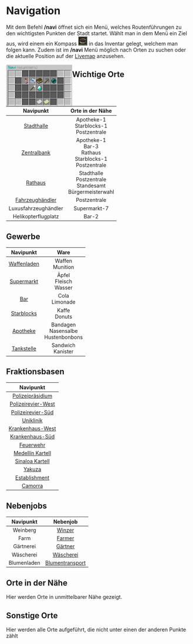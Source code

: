 # Navigation

Mit dem Befehl **/navi** öffnet sich ein Menü, welches Routenführungen zu den wichtigsten Punkten der Stadt startet. Wählt man in dem Menü ein Ziel aus, wird einem ein Kompass <img width="25" height="25" src="../../../assets/image/allgemein/navigation/Compass.png"> in das Inventar gelegt, welchem man folgen kann. Zudem ist im **/navi** Menü möglich nach Orten zu suchen oder die aktuelle Position auf der [Livemap](https://map.germanrp.eu) anzusehen.


<img align="left" width="180" eight="100" src="../../../assets/image/allgemein/Navigation.png">

## Wichtige Orte

| Navipunkt | Orte in der Nähe |
|:-:|:-:|
| [Stadthalle](../../pages/orte/stadthalle.md) |  Apotheke-1 <br>  Starblocks-1 <br> Postzentrale  |
| [Zentralbank](../../pages/orte/zentralbank.md) | Apotheke-1 <br>  Bar-3 <br>  Rathaus <br> Starblocks-1 <br>  Postzentrale |
| [Rathaus](../../pages/orte/rathaus.md) |  Stadthalle <br> Postzentrale <br>  Standesamt <br>  Bürgermeisterwahl |
| [Fahrzeughändler](../../pages/orte/fahrzeughändler.md) | Postzentrale |
| Luxusfahrzeughändler |  Supermarkt-7 |
| Helikopterflugplatz |  Bar-2 |

## Gewerbe

| Navipunkt | Ware |
|:-:|:-:|
| [Waffenladen](../../pages/biz/waffenladen.md) | Waffen <br>  Munition  |
| [Supermarkt](../../pages/biz/supermarkt.md) | Äpfel <br> Fleisch <br> Wasser  |
| [Bar](../../pages/biz/bar.md) |  Cola <br>  Limonade  |
| [Starblocks](../../pages/biz/starblocks.md) |  Kaffe <br>  Donuts  |
| [Apotheke](../../pages/biz/apotheke.md) |  Bandagen <br>  Nasensalbe <br>  Hustenbonbons  |
| [Tankstelle](../../pages/biz/tankstelle.md) |  Sandwich <br>  Kanister   |

## Fraktionsbasen

| Navipunkt |
|:-:|
| [Polizeipräsidium](../../pages/fraktionen/polizei.md) |
| [Polizeirevier-West](../../pages/fraktionen/polizei.md) |
| [Polizeirevier-Süd](../../pages/fraktionen/polizei.md) |
| [Uniklinik](../../pages/fraktionen/rettungsdienst.md) |
| [Krankenhaus-West](../../pages/fraktionen/rettungsdienst.md) |
| [Krankenhaus-Süd](../../pages/fraktionen/rettungsdienst.md) |
| [Feuerwehr](../../pages/fraktionen/rettungsdienst.md) |
| [Medellín Kartell](../../pages/fraktionen/kartell.md) |
| [Sinaloa Kartell](../../pages/fraktionen/cds.md) |
| [Yakuza](../../pages/fraktionen/yakuza.md) |
| [Establishment](../../pages/fraktionen/establishment.md) |
| [Camorra](../../pages/fraktionen/camorra.md) |

## Nebenjobs

| Navipunkt | Nebenjob |
|:-:|:-:|
| Weinberg | [Winzer](../../pages/nebenjobs/winzer.md) |
| Farm | [Farmer](../../pages/nebenjobs/farmer.md) |
| Gärtnerei | [Gärtner](../../pages/nebenjobs/gärtner.md) |
| Wäscherei | [Wäscherei](../../pages/nebenjobs/wäscherei.md) |
| Blumenladen | [Blumentransport](../../pages/nebenjobs/blumentransport.md) |

## Orte in der Nähe
Hier werden Orte in unmittelbarer Nähe gezeigt.

## Sonstige Orte
Hier werden alle Orte aufgeführt, die nicht unter einen der anderen Punkte zählt
